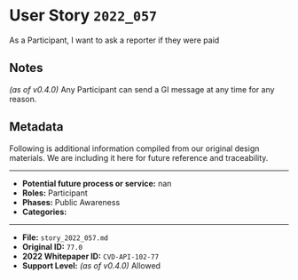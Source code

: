 
# User Story `2022_057` #

As a Participant, I want to ask a reporter if they were paid

## Notes ##

*(as of v0.4.0)*
Any Participant can send a GI message at any time for any reason.


## Metadata ##

Following is additional information compiled from our original design materials.
We are including it here for future reference and traceability.

---

- **Potential future process or service:** nan
- **Roles:** Participant
- **Phases:** Public Awareness
- **Categories:** 

---

- **File:** `story_2022_057.md`
- **Original ID:** `77.0`
- **2022 Whitepaper ID:** `CVD-API-102-77`
- **Support Level:** *(as of v0.4.0)* Allowed
